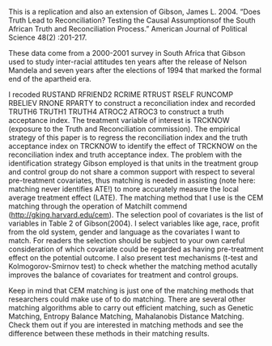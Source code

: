 This is a replication and also an extension of Gibson, James L. 2004. “Does Truth Lead to Reconciliation? Testing the 
Causal Assumptionsof the South African Truth and Reconciliation Process.” American Journal of Political Science 48(2)
:201-217.

These data come from a 2000-2001 survey in South Africa that Gibson used to study inter-racial attitudes ten years after 
the release of Nelson Mandela and seven years after the elections of 1994 that marked the formal end of the apartheid era.

I recoded RUSTAND RFRIEND2 RCRIME RTRUST RSELF RUNCOMP RBELIEV RNONE RPARTY to construct a reconciliation index and 
recorded TRUTH6 TRUTH1 TRUTH4 ATROC2 ATROC3 to construct a truth acceptance index. The treatment variable of interest 
is TRCKNOW (exposure to the Truth and Reconciliation commission). The empirical strategy of this paper is to regress the 
reconciliation index and the truth acceptance index on TRCKNOW to identify the effect of TRCKNOW on the reconciliation 
index and truth acceptance index. The problem with the identification strategy Gibson employed is that units in the 
treatment group and control group do not share a common support with respect to several pre-treatment covariates, thus 
matching is needed in assisting (note here: matching never identifies ATE!) to more accurately measure the local average 
treatment effect (LATE). The matching method that I use is the CEM matching through the operation of MatchiIt commend 
(http://gking.harvard.edu/cem). The selection pool of covariates is the list of variables in Table 2 of Gibson(2004). I 
select variables like age, race, profit from the old system, gender and language as the covariates I want to match. For 
readers the selection should be subject to your own careful consideration of which covariate could be regarded as having pre-treatment effect on the potential outcome. I also present test mechanisms (t-test and Kolmogorov-Smirnov test) to check whether the matching method acutally improves the balance of covariates for treatment and control groups. 

Keep in mind that CEM matching is just one of the matching methods that researchers could make use of to do matching. There are several other matching algorithms able to carry out efficient matching, such as Genetic Matching, Entropy Balance Matching, Mahalanobis Distance Matching. Check them out if you are interested in matching methods and see the difference between these methods in their matching results. 
